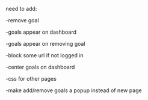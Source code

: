 need to add:

-remove goal

-goals appear on dashboard

-goals appear on removing goal

-block some url if not logged in

-center goals on dashboard

-css for other pages

-make add/remove goals a popup instead of new page
